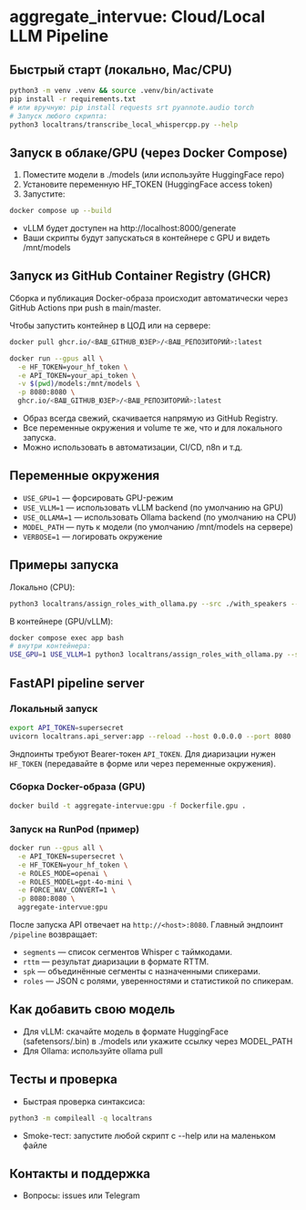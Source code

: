 # aggregate_intervue: Cloud/Local LLM Pipeline

## Быстрый старт (локально, Mac/CPU)

```bash
python3 -m venv .venv && source .venv/bin/activate
pip install -r requirements.txt
# или вручную: pip install requests srt pyannote.audio torch
# Запуск любого скрипта:
python3 localtrans/transcribe_local_whispercpp.py --help
```

## Запуск в облаке/GPU (через Docker Compose)

1. Поместите модели в ./models (или используйте HuggingFace repo)
2. Установите переменную HF_TOKEN (HuggingFace access token)
3. Запустите:

```bash
docker compose up --build
```

- vLLM будет доступен на http://localhost:8000/generate
- Ваши скрипты будут запускаться в контейнере с GPU и видеть /mnt/models

## Запуск из GitHub Container Registry (GHCR)

Сборка и публикация Docker-образа происходит автоматически через GitHub Actions при push в main/master.

Чтобы запустить контейнер в ЦОД или на сервере:

```bash
docker pull ghcr.io/<ВАШ_GITHUB_ЮЗЕР>/<ВАШ_РЕПОЗИТОРИЙ>:latest

docker run --gpus all \
  -e HF_TOKEN=your_hf_token \
  -e API_TOKEN=your_api_token \
  -v $(pwd)/models:/mnt/models \
  -p 8080:8080 \
  ghcr.io/<ВАШ_GITHUB_ЮЗЕР>/<ВАШ_РЕПОЗИТОРИЙ>:latest
```

- Образ всегда свежий, скачивается напрямую из GitHub Registry.
- Все переменные окружения и volume те же, что и для локального запуска.
- Можно использовать в автоматизации, CI/CD, n8n и т.д.

## Переменные окружения
- `USE_GPU=1` — форсировать GPU-режим
- `USE_VLLM=1` — использовать vLLM backend (по умолчанию на GPU)
- `USE_OLLAMA=1` — использовать Ollama backend (по умолчанию на CPU)
- `MODEL_PATH` — путь к модели (по умолчанию /mnt/models на сервере)
- `VERBOSE=1` — логировать окружение

## Примеры запуска

Локально (CPU):
```bash
python3 localtrans/assign_roles_with_ollama.py --src ./with_speakers --out ./local_roles --labels Менеджер,Клиент --mode local --model gpt-oss:20b --skip-exists
```

В контейнере (GPU/vLLM):
```bash
docker compose exec app bash
# внутри контейнера:
USE_GPU=1 USE_VLLM=1 python3 localtrans/assign_roles_with_ollama.py --src ./with_speakers --out ./local_roles --labels Менеджер,Клиент --mode local --model your-vllm-model --skip-exists
```

## FastAPI pipeline server

### Локальный запуск
```bash
export API_TOKEN=supersecret
uvicorn localtrans.api_server:app --reload --host 0.0.0.0 --port 8080
```
Эндпоинты требуют Bearer-токен `API_TOKEN`. Для диаризации нужен `HF_TOKEN` (передавайте в форме или через переменные окружения).

### Сборка Docker-образа (GPU)
```bash
docker build -t aggregate-intervue:gpu -f Dockerfile.gpu .
```

### Запуск на RunPod (пример)
```bash
docker run --gpus all \
  -e API_TOKEN=supersecret \
  -e HF_TOKEN=your_hf_token \
  -e ROLES_MODE=openai \
  -e ROLES_MODEL=gpt-4o-mini \
  -e FORCE_WAV_CONVERT=1 \
  -p 8080:8080 \
  aggregate-intervue:gpu
```

После запуска API отвечает на `http://<host>:8080`.
Главный эндпоинт `/pipeline` возвращает:

- `segments` — список сегментов Whisper с таймкодами.
- `rttm` — результат диаризации в формате RTTM.
- `spk` — объединённые сегменты с назначенными спикерами.
- `roles` — JSON с ролями, уверенностями и статистикой по спикерам.

## Как добавить свою модель
- Для vLLM: скачайте модель в формате HuggingFace (safetensors/.bin) в ./models или укажите ссылку через MODEL_PATH
- Для Ollama: используйте ollama pull <model>

## Тесты и проверка
- Быстрая проверка синтаксиса:
```bash
python3 -m compileall -q localtrans
```
- Smoke-тест: запустите любой скрипт с --help или на маленьком файле

## Контакты и поддержка
- Вопросы: issues или Telegram
